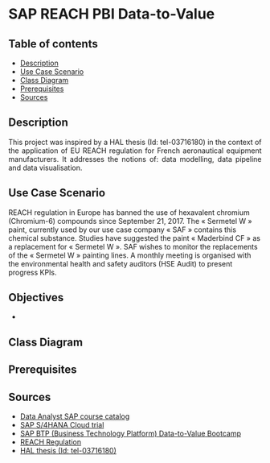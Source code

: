 # SAP REACH PBI Data-to-Value

## Table of contents
* [Description](https://github.com/svnagel/sap-reach-pbi?tab=readme-ov-file#description)
* [Use Case Scenario](https://github.com/svnagel/sap-reach-pbi?tab=readme-ov-file#use-case-scenario)
* [Class Diagram](https://github.com/svnagel/sap-reach-pbi?tab=readme-ov-file#class-diagram)
* [Prerequisites](https://github.com/svnagel/sap-reach-pbi?tab=readme-ov-file#prerequisites)
* [Sources](https://github.com/svnagel/sap-reach-pbi?tab=readme-ov-file#sources)

## Description
<div style="text-align: justify"> 
This project was inspired by a HAL thesis (Id: tel-03716180) in the context of the application of EU REACH regulation for French aeronautical equipment manufacturers. It addresses the notions of: data modelling, data pipeline and data visualisation.
</div>

## Use Case Scenario
REACH regulation in Europe has banned the use of hexavalent chromium (Chromium-6) compounds since September 21, 2017. The « Sermetel W » paint, currently used by our use case company « SAF » contains this chemical substance. Studies have suggested the paint « Maderbind CF » as a replacement for « Sermetel W ». SAF wishes to monitor the replacements of the « Sermetel W » painting lines. A monthly meeting is organised with the environmental health and safety auditors (HSE Audit) to present progress KPIs.

## Objectives
* 

## Class Diagram

## Prerequisites

## Sources
* [Data Analyst SAP course catalog](https://learning.sap.com/browse/roles/data-analyst?access=free&page=1)
* [SAP S/4HANA Cloud trial](https://www.sap.com/products/erp/s4hana/trial.html)
* [SAP BTP (Business Technology Platform) Data-to-Value Bootcamp](https://github.com/SAP-samples/btp-data-to-value-workshop)
* [REACH Regulation](https://environment.ec.europa.eu/topics/chemicals/reach-regulation_en)
* [HAL thesis (Id: tel-03716180)](https://theses.hal.science/tel-03716180v1/document)

